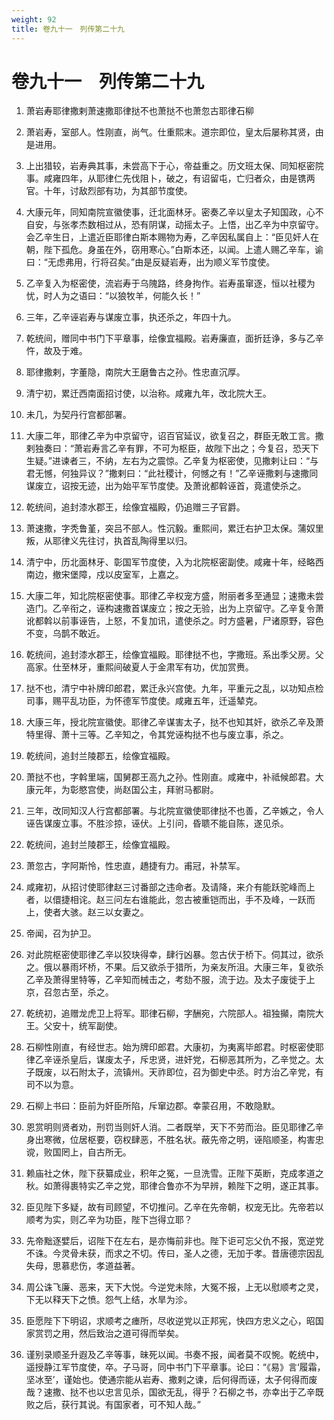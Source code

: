 ```yaml
---
weight: 92
title: 卷九十一　列传第二十九
---
```


# 卷九十一　列传第二十九

1. <span id="卷九十一　列传第二十九-1"></span>
萧岩寿耶律撒剌萧速撒耶律挞不也萧挞不也萧忽古耶律石柳

2. <span id="卷九十一　列传第二十九-2"></span>
萧岩寿，室部人。性刚直，尚气。仕重熙末。道宗即位，皇太后屡称其贤，由是进用。

3. <span id="卷九十一　列传第二十九-3"></span>
上出猎较，岩寿典其事，未尝高下于心，帝益重之。历文班太保、同知枢密院事。咸雍四年，从耶律仁先伐阻卜，破之，有诏留屯，亡归者众，由是镌两官。十年，讨敌烈部有功，为其部节度使。

4. <span id="卷九十一　列传第二十九-4"></span>
大康元年，同知南院宣徽使事，迁北面林牙。密奏乙辛以皇太子知国政，心不自安，与张孝杰数相过从，恐有阴谋，动摇太子。上悟，出乙辛为中京留守。会乙辛生日，上遣近臣耶律白斯本赐物为寿，乙辛因私属自上：“臣见奸人在朝，陛下孤危。身虽在外，窃用寒心。”白斯本还，以闻。上遣人赐乙辛车，谕曰：“无虑弗用，行将召矣。”由是反疑岩寿，出为顺义军节度使。

5. <span id="卷九十一　列传第二十九-5"></span>
乙辛复入为枢密使，流岩寿于乌隗路，终身拘作。岩寿虽窜逐，恒以社稷为忧，时人为之语曰：“以狼牧羊，何能久长！”

6. <span id="卷九十一　列传第二十九-6"></span>
三年，乙辛诬岩寿与谋废立事，执还杀之，年四十九。

7. <span id="卷九十一　列传第二十九-7"></span>
乾统间，赠同中书门下平章事，绘像宜福殿。岩寿廉直，面折廷诤，多与乙辛忤，故及于难。

8. <span id="卷九十一　列传第二十九-8"></span>
耶律撒剌，字董隐，南院大王磨鲁古之孙。性忠直沉厚。

9. <span id="卷九十一　列传第二十九-9"></span>
清宁初，累迁西南面招讨使，以治称。咸雍九年，改北院大王。

10. <span id="卷九十一　列传第二十九-10"></span>
未几，为契丹行宫都部署。

11. <span id="卷九十一　列传第二十九-11"></span>
大康二年，耶律乙辛为中京留守，诏百官延议，欲复召之，群臣无敢工言。撒剌独奏曰：“萧岩寿言乙辛有罪，不可为枢臣，故陛下出之；今复召，恐天下生疑。”进谏者三，不纳，左右为之震惊。乙辛复为枢密使，见撒剌让曰：“与君无憾，何独异议？”撒剌曰：“此社稷计，何憾之有！”乙辛诬撒剌与速撒同谋废立，诏按无迹，出为始平军节度使。及萧讹都斡诬首，竟遣使杀之。

12. <span id="卷九十一　列传第二十九-12"></span>
乾统间，追封漆水郡王，绘像宜福殿，仍追赠三子官爵。

13. <span id="卷九十一　列传第二十九-13"></span>
萧速撒，字秃鲁堇，突吕不部人。性沉毅。重熙间，累迁右护卫太保。蒲奴里叛，从耶律义先往讨，执首乱陶得里以归。

14. <span id="卷九十一　列传第二十九-14"></span>
清宁中，历北面林牙、彰国军节度使，入为北院枢密副使。咸雍十年，经略西南边，撤宋堡障，戍以皮室军，上嘉之。

15. <span id="卷九十一　列传第二十九-15"></span>
大康二年，知北院枢密使事。耶律乙辛权宠方盛，附丽者多至通显；速撒未尝造门。乙辛衔之，诬构速撒首谋废立；按之无验，出为上京留守。乙辛复令萧讹都斡以前事诬告，上怒，不复加讯，遣使杀之。时方盛暑，尸诸原野，容色不变，乌鹊不敢近。

16. <span id="卷九十一　列传第二十九-16"></span>
乾统间，追封漆水郡王，绘像宜福殿。耶律挞不也，字撒班。系出季父房。父高家。仕至林牙，重熙间破夏人于金肃军有功，优加赏赉。

17. <span id="卷九十一　列传第二十九-17"></span>
挞不也，清宁中补牌印郎君，累迁永兴宫使。九年，平重元之乱，以功知点检司事，赐平乱功臣，为怀德军节度使。咸雍五年，迁遥辇克。

18. <span id="卷九十一　列传第二十九-18"></span>
大康三年，授北院宣徽使。耶律乙辛谋害太子，挞不也知其奸，欲杀乙辛及萧特里得、萧十三等。乙辛知之，令其党诬构挞不也与废立事，杀之。

19. <span id="卷九十一　列传第二十九-19"></span>
乾统间，追封兰陵郡五，绘像宜福殿。

20. <span id="卷九十一　列传第二十九-20"></span>
萧挞不也，字斡里端，国舅郡王高九之孙。性刚直。咸雍中，补祗候郎君。大康元年，为彰愍宫使，尚赵国公主，拜驸马都尉。

21. <span id="卷九十一　列传第二十九-21"></span>
三年，改同知汉人行宫都部署。与北院宣徽使耶律挞不也善，乙辛嫉之，令人诬告谋废立事。不胜沴掠，诬伏。上引问，昏聩不能自陈，遂见杀。

22. <span id="卷九十一　列传第二十九-22"></span>
乾统间，追封兰陵郡王，绘像宜福殿。

23. <span id="卷九十一　列传第二十九-23"></span>
萧忽古，字阿斯怜，性忠直，趫捷有力。甫冠，补禁军。

24. <span id="卷九十一　列传第二十九-24"></span>
咸雍初，从招讨使耶律赵三讨番部之违命者。及请降，来介有能跃驼峰而上者，以儇捷相诧。赵三问左右谁能此，忽古被重铠而出，手不及峰，一跃而上，使者大骇。赵三以女妻之。

25. <span id="卷九十一　列传第二十九-25"></span>
帝闻，召为护卫。

26. <span id="卷九十一　列传第二十九-26"></span>
对此院枢密使耶律乙辛以狡玦得幸，肆行凶暴。忽古伏于桥下。伺其过，欲杀之。俄以暴雨坏桥，不果。后又欲杀于猎所，为亲友所沮。大康三年，复欲杀乙辛及萧得里特等，乙辛知而械击之，考劾不服，流于边。及太子废徙于上京，召忽古至，杀之。

27. <span id="卷九十一　列传第二十九-27"></span>
乾统初，追赠龙虎卫上将军。耶律石柳，字酬宛，六院部人。祖独攧，南院大王。父安十，统军副使。

28. <span id="卷九十一　列传第二十九-28"></span>
石柳性刚直，有经世志。始为牌印郎君。大康初，为夷离毕郎君。时枢密使耶律乙辛诬杀皇后，谋废太子，斥忠贤，进奸党，石柳恶其所为，乙辛觉之。太子既废，以石附太子，流镇州。天祚即位，召为御史中丞。时方治乙辛党，有司不以为意。

29. <span id="卷九十一　列传第二十九-29"></span>
石柳上书曰：臣前为奸臣所陷，斥窜边郡。幸蒙召用，不敢隐默。

30. <span id="卷九十一　列传第二十九-30"></span>
恩赏明则贤者劝，刑罚当则奸人消。二者既举，天下不劳而治。臣见耶律乙辛身出寒微，位居枢要，窃权肆恶，不胜名状。蔽先帝之明，诬陷顺圣，构害忠谠，败国罔上，自古所无。

31. <span id="卷九十一　列传第二十九-31"></span>
赖庙社之休，陛下获纂成业，积年之冤，一旦洗雪。正陛下英断，克成孝道之秋。如萧得裹特实乙辛之党，耶律合鲁亦不为早辨，赖陛下之明，遂正其事。

32. <span id="卷九十一　列传第二十九-32"></span>
臣见陛下多疑，故有司顾望，不切推问。乙辛在先帝朝，权宠无比。先帝若以顺考为实，则乙辛为功臣，陛下岂得立耶？

33. <span id="卷九十一　列传第二十九-33"></span>
先帝黜逐嬖后，诏陛下在左右，是亦悔前非也。陛下讵可忘父仇不报，宽逆党不诛。今灵骨未获，而求之不切。传曰，圣人之德，无加于孝。昔唐德宗因乱失母，思慕悲伤，孝道益著。

34. <span id="卷九十一　列传第二十九-34"></span>
周公诛飞廉、恶来，天下大悦。今逆党未除，大冤不报，上无以慰顺考之灵，下无以释天下之愤。怨气上结，水旱为沴。

35. <span id="卷九十一　列传第二十九-35"></span>
臣愿陛下下明诏，求顺考之瘗所，尽收逆党以正邦宪，快四方忠义之心，昭国家赏罚之用，然后致治之道可得而举矣。

36. <span id="卷九十一　列传第二十九-36"></span>
谨别录顺圣升遐及乙辛等事，昧死以闻。书奏不报，闻者莫不叹惋。乾统中，遥授静江军节度使，卒。子马哥，同中书门下平章事。论曰：“《易》言‘履霜，坚冰至’，谨始也。使通宗能从岩寿、撒剌之谏，后何得而诬，太子何得而废哉？速撒、挞不也以忠言见杀，国欲无乱，得乎？石柳之书，亦幸出于乙辛既败之后，获行其说。有国家者，可不知人哉。”
